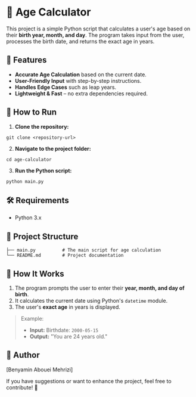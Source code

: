 # 🎂 Age Calculator

This project is a simple Python script that calculates a user's age based on their **birth year, month, and day**. The program takes input from the user, processes the birth date, and returns the exact age in years.

## 🎯 Features
- **Accurate Age Calculation** based on the current date.
- **User-Friendly Input** with step-by-step instructions.
- **Handles Edge Cases** such as leap years.
- **Lightweight & Fast** – no extra dependencies required.

## 🚀 How to Run
1. **Clone the repository:**
```
git clone <repository-url>
```
2. **Navigate to the project folder:**
```
cd age-calculator
```
3. **Run the Python script:**
```
python main.py
```

## 🛠️ Requirements
- Python 3.x

## 📂 Project Structure
```
├── main.py          # The main script for age calculation
└── README.md        # Project documentation
```

## 🧩 How It Works
1. The program prompts the user to enter their **year, month, and day of birth**.
2. It calculates the current date using Python's `datetime` module.
3. The user's **exact age** in years is displayed.

> Example:
> - **Input:** Birthdate: `2000-05-15`
> - **Output:** "You are 24 years old."

## 📌 Author
[Benyamin Abouei Mehrizi]

If you have suggestions or want to enhance the project, feel free to contribute! 🚀


